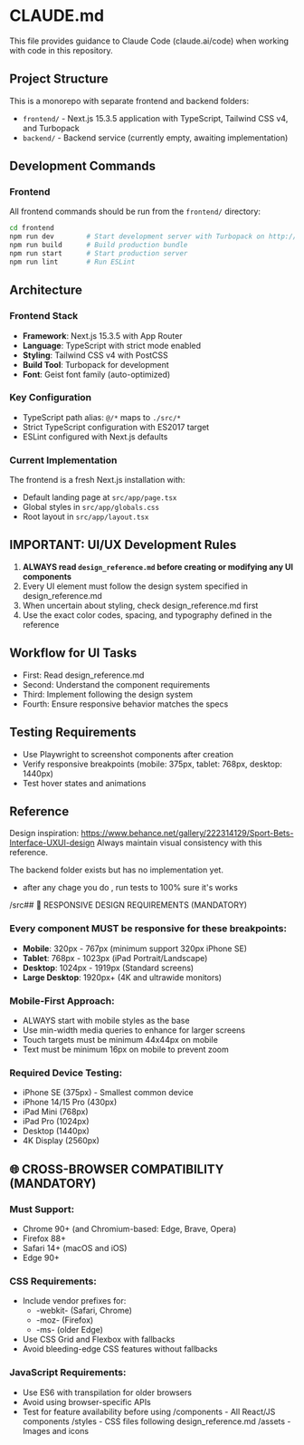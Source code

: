 # CLAUDE.md

This file provides guidance to Claude Code (claude.ai/code) when working with code in this repository.

## Project Structure

This is a monorepo with separate frontend and backend folders:
- `frontend/` - Next.js 15.3.5 application with TypeScript, Tailwind CSS v4, and Turbopack
- `backend/` - Backend service (currently empty, awaiting implementation)

## Development Commands

### Frontend
All frontend commands should be run from the `frontend/` directory:

```bash
cd frontend
npm run dev        # Start development server with Turbopack on http://localhost:3000
npm run build      # Build production bundle
npm run start      # Start production server
npm run lint       # Run ESLint
```

## Architecture

### Frontend Stack
- **Framework**: Next.js 15.3.5 with App Router
- **Language**: TypeScript with strict mode enabled
- **Styling**: Tailwind CSS v4 with PostCSS
- **Build Tool**: Turbopack for development
- **Font**: Geist font family (auto-optimized)

### Key Configuration
- TypeScript path alias: `@/*` maps to `./src/*`
- Strict TypeScript configuration with ES2017 target
- ESLint configured with Next.js defaults

### Current Implementation
The frontend is a fresh Next.js installation with:
- Default landing page at `src/app/page.tsx`
- Global styles in `src/app/globals.css`
- Root layout in `src/app/layout.tsx`

## IMPORTANT: UI/UX Development Rules

1. **ALWAYS read `design_reference.md` before creating or modifying any UI components**
2. Every UI element must follow the design system specified in design_reference.md
3. When uncertain about styling, check design_reference.md first
4. Use the exact color codes, spacing, and typography defined in the reference

## Workflow for UI Tasks
- First: Read design_reference.md
- Second: Understand the component requirements  
- Third: Implement following the design system
- Fourth: Ensure responsive behavior matches the specs

## Testing Requirements
- Use Playwright to screenshot components after creation
- Verify responsive breakpoints (mobile: 375px, tablet: 768px, desktop: 1440px)
- Test hover states and animations

## Reference
Design inspiration: https://www.behance.net/gallery/222314129/Sport-Bets-Interface-UXUI-design
Always maintain visual consistency with this reference.

The backend folder exists but has no implementation yet.
- after any chage you do , run tests to 100% sure it's works

/src## 🎯 RESPONSIVE DESIGN REQUIREMENTS (MANDATORY)

### Every component MUST be responsive for these breakpoints:
- **Mobile**: 320px - 767px (minimum support 320px iPhone SE)
- **Tablet**: 768px - 1023px (iPad Portrait/Landscape)
- **Desktop**: 1024px - 1919px (Standard screens)
- **Large Desktop**: 1920px+ (4K and ultrawide monitors)

### Mobile-First Approach:
- ALWAYS start with mobile styles as the base
- Use min-width media queries to enhance for larger screens
- Touch targets must be minimum 44x44px on mobile
- Text must be minimum 16px on mobile to prevent zoom

### Required Device Testing:
- iPhone SE (375px) - Smallest common device
- iPhone 14/15 Pro (430px)
- iPad Mini (768px)
- iPad Pro (1024px)
- Desktop (1440px)
- 4K Display (2560px)

## 🌐 CROSS-BROWSER COMPATIBILITY (MANDATORY)

### Must Support:
- Chrome 90+ (and Chromium-based: Edge, Brave, Opera)
- Firefox 88+
- Safari 14+ (macOS and iOS)
- Edge 90+

### CSS Requirements:
- Include vendor prefixes for:
  * -webkit- (Safari, Chrome)
  * -moz- (Firefox)
  * -ms- (older Edge)
- Use CSS Grid and Flexbox with fallbacks
- Avoid bleeding-edge CSS features without fallbacks

### JavaScript Requirements:
- Use ES6 with transpilation for older browsers
- Avoid using browser-specific APIs
- Test for feature availability before using
  /components  - All React/JS components
  /styles      - CSS files following design_reference.md
  /assets      - Images and icons
  
